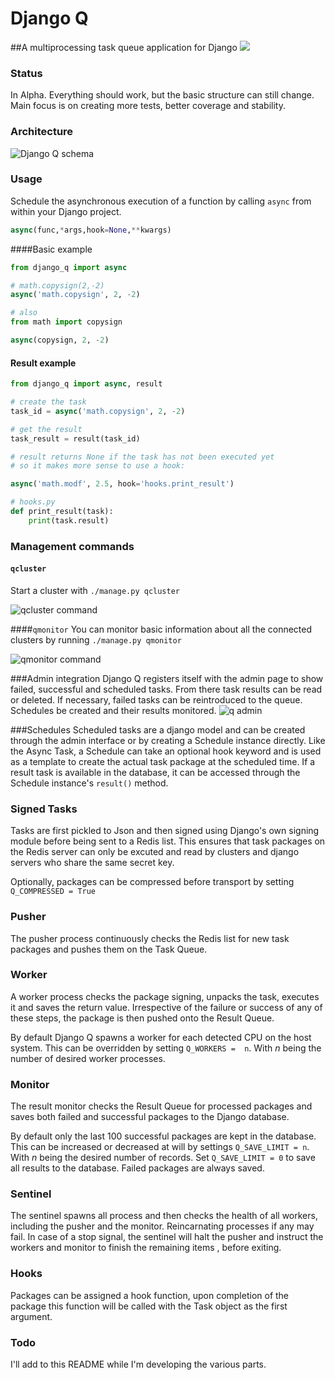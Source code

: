 # Django Q
##A multiprocessing task queue application for Django
[![](https://travis-ci.org/Koed00/django-q.svg?branch=master)](https://travis-ci.org/Koed00/django-q)
### Status
In Alpha.
Everything should work, but the basic structure can still change.
Main focus is on creating more tests, better coverage and stability.


### Architecture
![Django Q schema](http://i.imgur.com/wTIeg2T.png) 

### Usage
Schedule the asynchronous execution of a function by calling `async` from within your Django project.

```python
async(func,*args,hook=None,**kwargs)
```
####Basic example
```python
from django_q import async

# math.copysign(2,-2)
async('math.copysign', 2, -2)

# also
from math import copysign

async(copysign, 2, -2)

```
#### Result example
```python
from django_q import async, result

# create the task
task_id = async('math.copysign', 2, -2)

# get the result
task_result = result(task_id)

# result returns None if the task has not been executed yet
# so it makes more sense to use a hook:

async('math.modf', 2.5, hook='hooks.print_result')

# hooks.py
def print_result(task):
    print(task.result)


```
### Management commands

#### `qcluster`
Start a cluster with `./manage.py qcluster`

![qcluster command](http://i.imgur.com/xccUxhW.png) 

####`qmonitor`
You can monitor basic information about all the connected clusters by running  `./manage.py qmonitor`

![qmonitor command](http://i.imgur.com/5cm7hdP.png) 

###Admin integration
Django Q registers itself with the admin page to show failed, successful and scheduled tasks.
From there task results can be read or deleted. If necessary, failed tasks can be reintroduced to the queue.
Schedules be created and their results monitored.
![q admin](http://i.imgur.com/FBlusZB.png)

###Schedules
Scheduled tasks are a django model and can be created through the admin interface or by creating a Schedule instance directly.
Like the Async Task, a Schedule can take an optional hook keyword and is used as a template to create the actual task package at the scheduled time.
If a result task is available in the database, it can be accessed through the Schedule instance's `result()` method.

### Signed Tasks
Tasks are first pickled to Json and then signed using Django's own signing module before being sent to a Redis list. This ensures that task packages on the Redis server can only be excuted and read by clusters and django servers who share the same secret key. 

Optionally, packages can be compressed before transport by setting `Q_COMPRESSED = True `

### Pusher
The pusher process continuously checks the Redis list for new task packages and pushes them on the Task Queue.

### Worker
A worker process checks the package signing, unpacks the task, executes it and saves the return value. Irrespective of the failure or success of any of these steps, the package is then pushed onto the Result Queue. 

By default Django Q spawns a worker for each detected CPU on the host system.
This can be overridden by setting `Q_WORKERS =  n`. With *n* being the number of desired worker processes.

### Monitor
The result monitor checks the Result Queue for processed packages and saves both failed and successful packages to the Django database.

By default only the last 100 successful packages are kept in the database.
This can be increased or decreased at will by settings `Q_SAVE_LIMIT = n`. With *n* being the desired number of records. 
Set `Q_SAVE_LIMIT = 0` to save all results to the database.
Failed packages are always saved.

### Sentinel

The sentinel spawns all process and then checks the health of all workers, including the pusher and the monitor. Reincarnating processes if any may fail.
In case of a stop signal, the sentinel will halt the pusher and instruct the workers and monitor to finish the remaining items , before exiting.

### Hooks

Packages can be assigned a hook function, upon completion of the package this function will be called with the Task object as the first argument.

### Todo
I'll add to this README while I'm developing the various parts.
